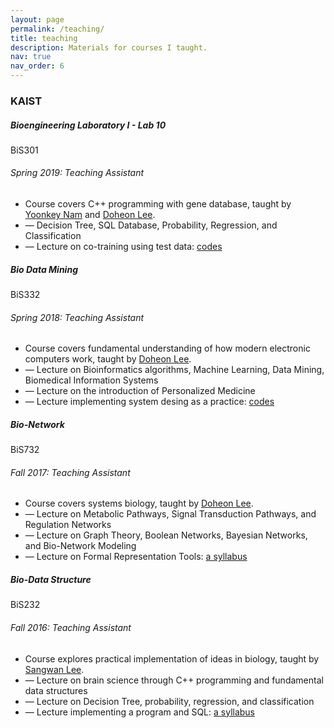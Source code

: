 ```yaml
---
layout: page
permalink: /teaching/
title: teaching
description: Materials for courses I taught.
nav: true
nav_order: 6
---
```


<!-- ### KAIST

> ##### **Bioengineering Laboratory I - Lab 10**
> **BiS301**  
> *Spring 2019: Teaching Fellow*  
> 
> <small> Course covers C++ programming with gene database, taught by [Yoonkey Nam](https://neuros.kaist.ac.kr/yoonkeynam.html) and [Doheon Lee](https://biosoft.kaist.ac.kr/~dhlee/). </small>
> - <small>Lectures on Decision Tree, SQL Database, Probability, Regression, and Classification </small>
> - <small>Lectures on co-training using test data: [codes](https://github.com/junseokpark/BIS301_2019) </small>



> #### **Bioengineering Laboratory I - Lab 10**
> 
> **BiS301**  
> *Spring 2019: Teaching Fellow*  
> 
> Course covers C++ programming with gene database, taught by [Yoonkey Nam](https://neuros.kaist.ac.kr/yoonkeynam.html) and [Doheon Lee](https://biosoft.kaist.ac.kr/~dhlee/).
> - Lectures on Decision Tree, SQL Database, Probability, Regression, and Classification
> - Lectures on co-training using test data: [codes](https://github.com/junseokpark/BIS301_2019) -->

<h3 class="mt-4">KAIST</h3>

<div class="card mt-3">
  <div class="p-3">
    <div class="row">
      <div class="col-sm-10">
        <h5 class="font-weight-bold">Bioengineering Laboratory I - Lab 10</h5>
      </div>
      <div class="col-sm-2 text-left text-sm-right">
        <span class="badge font-weight-bold danger-color-dark text-uppercase align-middle">
            BiS301
        </span>
      </div>
    </div>
    <h6 class="font-italic mt-2 mt-sm-0">Spring 2019: Teaching Assistant</h6>
    <ul class="card-text font-weight-light list-group list-group-flush">
      <li class="list-group-item">Course covers C++ programming with gene database, taught by <a href="https://neuros.kaist.ac.kr/yoonkeynam.html">Yoonkey Nam</a> and <a href="https://biosoft.kaist.ac.kr/~dhlee/">Doheon Lee</a>.</li>
      <li class="list-group-item">— Decision Tree, SQL Database, Probability, Regression, and Classification </li>
      <li class="list-group-item">— Lecture on co-training using test data: <a href="https://github.com/junseokpark/BIS301_2019">codes</a></li>
    </ul>
  </div>
</div>

<div class="card mt-3">
  <div class="p-3">
    <div class="row">
      <div class="col-sm-10">
        <h5 class="font-weight-bold">Bio Data Mining</h5>
      </div>
      <div class="col-sm-2 text-left text-sm-right">
        <span class="badge font-weight-bold danger-color-dark text-uppercase align-middle">
            BiS332
        </span>
      </div>
    </div>
    <h6 class="font-italic mt-2 mt-sm-0">Spring 2018: Teaching Assistant</h6>
    <ul class="card-text font-weight-light list-group list-group-flush">
      <li class="list-group-item">Course covers fundamental understanding of how modern electronic computers work, taught by <a href="https://biosoft.kaist.ac.kr/~dhlee/">Doheon Lee</a>.</li>
      <li class="list-group-item">— Lecture on Bioinformatics algorithms, Machine Learning, Data Mining, Biomedical Information Systems</li>
      <li class="list-group-item">— Lecture on the introduction of Personalized Medicine </li>
      <li class="list-group-item">— Lecture implementing system desing as a practice: <a href="https://github.com/junseokpark/BIS332_2017">codes</a></li>
    </ul>
  </div>
</div>

<div class="card mt-3">
  <div class="p-3">
    <div class="row">
      <div class="col-sm-10">
        <h5 class="font-weight-bold">Bio-Network</h5>
      </div>
      <div class="col-sm-2 text-left text-sm-right">
        <span class="badge font-weight-bold danger-color-dark text-uppercase align-middle">
            BiS732
        </span>
      </div>
    </div>
    <h6 class="font-italic mt-2 mt-sm-0">Fall 2017: Teaching Assistant</h6>
    <ul class="card-text font-weight-light list-group list-group-flush">
      <li class="list-group-item">Course covers systems biology, taught by <a href="https://biosoft.kaist.ac.kr/~dhlee/">Doheon Lee</a>.</li>
      <li class="list-group-item">— Lecture on Metabolic Pathways, Signal Transduction Pathways, and Regulation Networks</li>
      <li class="list-group-item">— Lecture on Graph Theory, Boolean Networks, Bayesian Networks, and Bio-Network Modeling </li>
      <li class="list-group-item">— Lecture on Formal Representation Tools: <a href="https://biosoft.kaist.ac.kr/~dhlee/lectures/BiS732/index.htm">a syllabus</a></li>
    </ul>
  </div>
</div>

<div class="card mt-3">
  <div class="p-3">
    <div class="row">
      <div class="col-sm-10">
        <h5 class="font-weight-bold">Bio-Data Structure</h5>
      </div>
      <div class="col-sm-2 text-left text-sm-right">
        <span class="badge font-weight-bold danger-color-dark text-uppercase align-middle">
            BiS232
        </span>
      </div>
    </div>
    <h6 class="font-italic mt-2 mt-sm-0">Fall 2016: Teaching Assistant</h6>
    <ul class="card-text font-weight-light list-group list-group-flush">
      <li class="list-group-item">Course explores practical implementation of ideas in biology, taught by <a href="https://aibrain.kaist.ac.kr/sang-wan-lee">Sangwan Lee</a>.</li>
      <li class="list-group-item">— Lecture on brain science through C++ programming and fundamental data structures</li>
      <li class="list-group-item">— Lecture on Decision Tree, probability, regression, and classification </li>
      <li class="list-group-item">— Lecture implementing a program and SQL: <a href="https://www.dropbox.com/scl/fi/opmz2s9tuh2hbwhc1ev5j/_-_BiS232_2016_v4.pdf?rlkey=eg7r4nfctps0go3sn0ubvay5l&st=grk5ilyz&dl=0">a syllabus</a></li>
    </ul>
  </div>
</div>